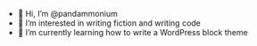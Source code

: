 - 👋 Hi, I’m @pandammonium
- 👀 I’m interested in writing fiction and writing code
- 🌱 I’m currently learning how to write a WordPress block theme
<!---
- 💞️ I’m looking to collaborate on ...
- 📫 How to reach me ...--->

<!---
pandammonium/pandammonium is a ✨ special ✨ repository because its `README.md` (this file) appears on your GitHub profile.
You can click the Preview link to take a look at your changes.
--->
